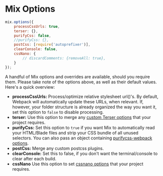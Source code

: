 # Mix Options

```js
mix.options({
    processCssUrls: true,
    terser: {},
    purifyCss: false,
    //purifyCss: {},
    postCss: [require('autoprefixer')],
    clearConsole: false,
    cssNano: {
        // discardComments: {removeAll: true},
    }
});
```

A handful of Mix options and overrides are available, should you require them. Please take note of the options above, as well as their default values. Here's a quick overview:

-   **processCssUrls:** Process/optimize relative stylesheet url()'s. By default, Webpack will automatically update these URLs, when relevant. If, however, your folder structure is already organized the way you want it, set this option to `false` to disable processing.
-   **terser:** Use this option to merge any [custom Terser options](https://github.com/webpack-contrib/terser-webpack-plugin#options) that your project requires.
-   **purifyCss:** Set this option to `true` if you want Mix to automatically read your HTML/Blade files and strip your CSS bundle of all unused selectors. You can also pass an object containing [purifycss-webpack options](https://github.com/webpack-contrib/purifycss-webpack#options).
-   **postCss:** Merge any custom postcss plugins.
-   **clearConsole:** Set this to false, if you don't want the terminal/console to clear after each build.
-   **cssNano** Use this option to set [cssnano options](https://cssnano.co/optimisations/) that your project requires.
